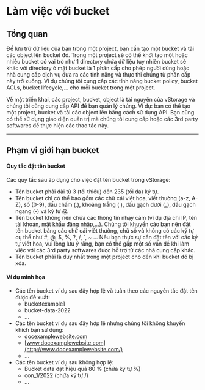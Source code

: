 # Làm việc với bucket

## Tổng quan

Để lưu trữ dữ liệu của bạn trong một project, bạn cần tạo một bucket và tải các object lên bucket đó. Trong một project sẽ có thể khởi tạo một hoặc nhiều bucket có vai trò như 1 directory chứa dữ liệu tuy nhiên bucket sẽ khác với directory ở mặt bucket là 1 phân cấp cho phép người dùng hoặc nhà cung cấp dịch vụ đưa ra các tính năng và thực thi chúng từ phân cấp này trở xuống. Ví dụ chúng tôi cung cấp các tính năng bucket policy, bucket ACLs, bucket lifecycle,... cho mỗi bucket trong một project.

Về mặt triển khai, các project, bucket, object là tài nguyên của vStorage và chúng tôi cũng cung cấp API để bạn quản lý chúng. Ví dụ: bạn có thể tạo một project, bucket và tải các object lên bằng cách sử dụng API. Bạn cũng có thể sử dụng giao diện quản trị mà chúng tôi cung cấp hoặc các 3rd party softwares để thực hiện các thao tác này. 

***

## Phạm vi giới hạn bucket

#### Quy tắc đặt tên bucket 

Các quy tắc sau áp dụng cho việc đặt tên bucket trong vStorage:

* Tên bucket phải dài từ 3 (tối thiểu) đến 235 (tối đa) ký tự.
* Tên bucket chỉ có thể bao gồm các chữ cái viết hoa, viết thường (a-z, A-Z), số (0-9), dấu chấm (.), khoảng trắng ( ), dấu gạch dưới (\_), dấu gạch ngang (-) và ký tự @.
* Tên bucket không nên chứa các thông tin nhạy cảm (ví dụ địa chỉ IP, tên tài khoản, mật khẩu đăng nhập,...). Chúng tôi khuyến cáo bạn nên đặt tên bucket bằng các chữ cái viết thường, chữ số và không có các ký tự cụ thể như #, @, $, %, ?, /, \`, \~ ... Nếu bạn thực sự cần đặt tên với các ký tự viết hoa, vui lòng lưu ý rằng, bạn có thể gặp một số vấn đề khi làm việc với các 3rd party softwares được hỗ trợ từ các nhà cung cấp khác.
* Tên bucket phải là duy nhất trong một project cho đến khi bucket đó bị xóa. 

#### Ví dụ minh họa 

* Các tên bucket ví dụ sau đây hợp lệ và tuân theo các nguyên tắc đặt tên được đề xuất:
  * bucketexample1
  * bucket-data-2022
  * ...
* Các tên bucket ví dụ sau đây hợp lệ nhưng chúng tôi không khuyến khích bạn sử dụng:
  * [docexamplewebsite.com](http://docexamplewebsite.com/)
  * [www.docexamplewebsite.com](http://www.docexamplewebsite.com/)
  * ...
* Các tên bucket ví dụ sau không hợp lệ:
  * Bucket data đạt hiệu quả 80 % (chứa ký tự %)
  * con\_1/2022 (chứa ký tự /)
  * ...
